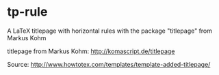 tp-rule
=======

A LaTeX titlepage with horizontal rules with the package "titlepage" from Markus Kohm

titlepage from Markus Kohm: http://komascript.de/titlepage

Source: http://www.howtotex.com/templates/template-added-titlepage/
